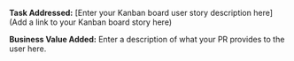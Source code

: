 **Task Addressed:**
[Enter your Kanban board user story description here](Add a link to your Kanban board story here)

**Business Value Added:**
Enter a description of what your PR provides to the user here.
